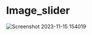 # Image_slider
![Screenshot 2023-11-15 154019](https://github.com/rensibhimani/Image_slider/assets/137809172/a8d2ec8d-3a41-4cc8-897b-3765a080a338)

